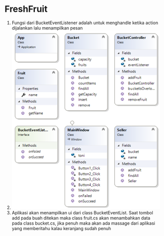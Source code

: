 # FreshFruit

1. Fungsi dari BucketEventListener adalah untuk menghandle ketika action dijalankan lalu menampilkan pesan
2. ![alt text](https://github.com/arifwp/FreshFruit/blob/main/FreshFruit/ClassDiagram1.png)
3. Aplikasi akan menampilkan ui dari class BucketEventList. Saat tombol add pada buah ditekan maka class fruit.cs akan menambahkan data pada class bucket.cs, jika penuh maka akan ada massage dari aplikasi yang memberitahu kalau keranjang sudah penuh

